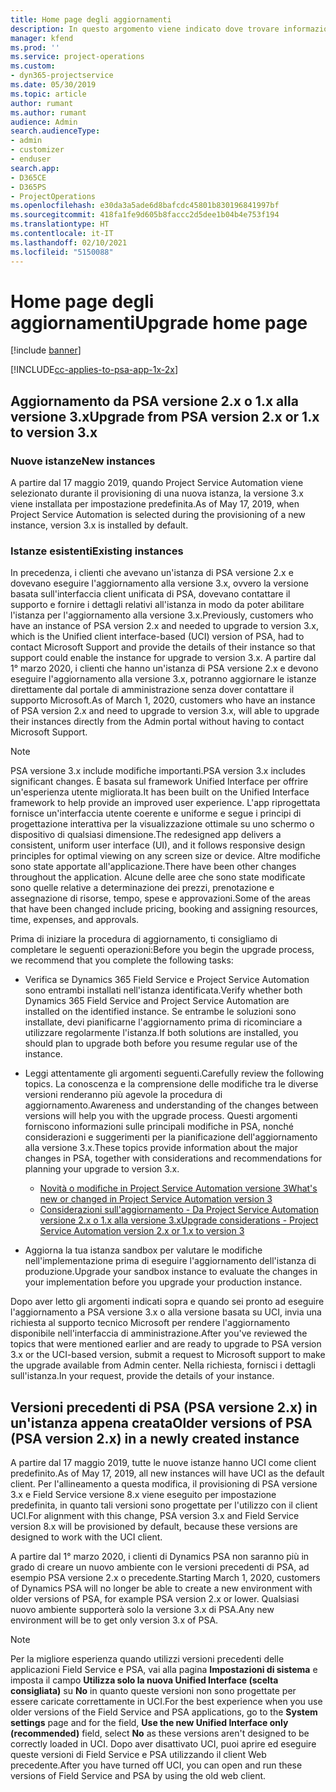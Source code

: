 ```yaml
---
title: Home page degli aggiornamenti
description: In questo argomento viene indicato dove trovare informazioni importanti sulle funzionalità nuove e modificate di Dynamics 365 Project Service Automation nonché la procedura per eseguire l'aggiornamento alla versione più recente.
manager: kfend
ms.prod: ''
ms.service: project-operations
ms.custom:
- dyn365-projectservice
ms.date: 05/30/2019
ms.topic: article
author: rumant
ms.author: rumant
audience: Admin
search.audienceType:
- admin
- customizer
- enduser
search.app:
- D365CE
- D365PS
- ProjectOperations
ms.openlocfilehash: e30da3a5ade6d8bafcdc45801b830196841997bf
ms.sourcegitcommit: 418fa1fe9d605b8faccc2d5dee1b04b4e753f194
ms.translationtype: HT
ms.contentlocale: it-IT
ms.lasthandoff: 02/10/2021
ms.locfileid: "5150088"
---
```

# <a name="upgrade-home-page"></a><span data-ttu-id="39b82-103">Home page degli aggiornamenti</span><span class="sxs-lookup"><span data-stu-id="39b82-103">Upgrade home page</span></span>

[!include [banner](../includes/psa-now-project-operations.md)]

[!INCLUDE[cc-applies-to-psa-app-1x-2x](../includes/cc-applies-to-psa-app-1x-2x.md)]

## <a name="upgrade-from-psa-version-2x-or-1x-to-version-3x"></a><span data-ttu-id="39b82-104">Aggiornamento da PSA versione 2.x o 1.x alla versione 3.x</span><span class="sxs-lookup"><span data-stu-id="39b82-104">Upgrade from PSA version 2.x or 1.x to version 3.x</span></span>

### <a name="new-instances"></a><span data-ttu-id="39b82-105">Nuove istanze</span><span class="sxs-lookup"><span data-stu-id="39b82-105">New instances</span></span>

<span data-ttu-id="39b82-106">A partire dal 17 maggio 2019, quando Project Service Automation viene selezionato durante il provisioning di una nuova istanza, la versione 3.x viene installata per impostazione predefinita.</span><span class="sxs-lookup"><span data-stu-id="39b82-106">As of May 17, 2019, when Project Service Automation is selected during the provisioning of a new instance, version 3.x is installed by default.</span></span>

### <a name="existing-instances"></a><span data-ttu-id="39b82-107">Istanze esistenti</span><span class="sxs-lookup"><span data-stu-id="39b82-107">Existing instances</span></span>

<span data-ttu-id="39b82-108">In precedenza, i clienti che avevano un'istanza di PSA versione 2.x e dovevano eseguire l'aggiornamento alla versione 3.x, ovvero la versione basata sull'interfaccia client unificata di PSA, dovevano contattare il supporto e fornire i dettagli relativi all'istanza in modo da poter abilitare l'istanza per l'aggiornamento alla versione 3.x.</span><span class="sxs-lookup"><span data-stu-id="39b82-108">Previously, customers who have an instance of PSA version 2.x and needed to upgrade to version 3.x, which is the Unified client interface-based (UCI) version of PSA, had to contact Microsoft Support and provide the details of their instance so that support could enable the instance for upgrade to version 3.x.</span></span> <span data-ttu-id="39b82-109">A partire dal 1° marzo 2020, i clienti che hanno un'istanza di PSA versione 2.x e devono eseguire l'aggiornamento alla versione 3.x, potranno aggiornare le istanze direttamente dal portale di amministrazione senza dover contattare il supporto Microsoft.</span><span class="sxs-lookup"><span data-stu-id="39b82-109">As of March 1, 2020, customers who have an instance of PSA version 2.x and need to upgrade to version 3.x, will able to upgrade their instances directly from the Admin portal without having to contact Microsoft Support.</span></span>  

> [!NOTE]
> <span data-ttu-id="39b82-110">PSA versione 3.x include modifiche importanti.</span><span class="sxs-lookup"><span data-stu-id="39b82-110">PSA version 3.x includes significant changes.</span></span> <span data-ttu-id="39b82-111">È basata sul framework Unified Interface per offrire un'esperienza utente migliorata.</span><span class="sxs-lookup"><span data-stu-id="39b82-111">It has been built on the Unified Interface framework to help provide an improved user experience.</span></span> <span data-ttu-id="39b82-112">L'app riprogettata fornisce un'interfaccia utente coerente e uniforme e segue i principi di progettazione interattiva per la visualizzazione ottimale su uno schermo o dispositivo di qualsiasi dimensione.</span><span class="sxs-lookup"><span data-stu-id="39b82-112">The redesigned app delivers a consistent, uniform user interface (UI), and it follows responsive design principles for optimal viewing on any screen size or device.</span></span> <span data-ttu-id="39b82-113">Altre modifiche sono state apportate all'applicazione.</span><span class="sxs-lookup"><span data-stu-id="39b82-113">There have been other changes throughout the application.</span></span> <span data-ttu-id="39b82-114">Alcune delle aree che sono state modificate sono quelle relative a determinazione dei prezzi, prenotazione e assegnazione di risorse, tempo, spese e approvazioni.</span><span class="sxs-lookup"><span data-stu-id="39b82-114">Some of the areas that have been changed include pricing, booking and assigning resources, time, expenses, and approvals.</span></span>

<span data-ttu-id="39b82-115">Prima di iniziare la procedura di aggiornamento, ti consigliamo di completare le seguenti operazioni:</span><span class="sxs-lookup"><span data-stu-id="39b82-115">Before you begin the upgrade process, we recommend that you complete the following tasks:</span></span>

- <span data-ttu-id="39b82-116">Verifica se Dynamics 365 Field Service e Project Service Automation sono entrambi installati nell'istanza identificata.</span><span class="sxs-lookup"><span data-stu-id="39b82-116">Verify whether both Dynamics 365 Field Service and Project Service Automation are installed on the identified instance.</span></span> <span data-ttu-id="39b82-117">Se entrambe le soluzioni sono installate, devi pianificarne l'aggiornamento prima di ricominciare a utilizzare regolarmente l'istanza.</span><span class="sxs-lookup"><span data-stu-id="39b82-117">If both solutions are installed, you should plan to upgrade both before you resume regular use of the instance.</span></span>
- <span data-ttu-id="39b82-118">Leggi attentamente gli argomenti seguenti.</span><span class="sxs-lookup"><span data-stu-id="39b82-118">Carefully review the following topics.</span></span> <span data-ttu-id="39b82-119">La conoscenza e la comprensione delle modifiche tra le diverse versioni renderanno più agevole la procedura di aggiornamento.</span><span class="sxs-lookup"><span data-stu-id="39b82-119">Awareness and understanding of the changes between versions will help you with the upgrade process.</span></span> <span data-ttu-id="39b82-120">Questi argomenti forniscono informazioni sulle principali modifiche in PSA, nonché considerazioni e suggerimenti per la pianificazione dell'aggiornamento alla versione 3.x.</span><span class="sxs-lookup"><span data-stu-id="39b82-120">These topics provide information about the major changes in PSA, together with considerations and recommendations for planning your upgrade to version 3.x.</span></span>

    - [<span data-ttu-id="39b82-121">Novità o modifiche in Project Service Automation versione 3</span><span class="sxs-lookup"><span data-stu-id="39b82-121">What's new or changed in Project Service Automation version 3</span></span>](whats-new-changed-v3.md)
    - [<span data-ttu-id="39b82-122">Considerazioni sull'aggiornamento - Da Project Service Automation versione 2.x o 1.x alla versione 3.x</span><span class="sxs-lookup"><span data-stu-id="39b82-122">Upgrade considerations - Project Service Automation version 2.x or 1.x to version 3</span></span>](upgrade-v3.md)

- <span data-ttu-id="39b82-123">Aggiorna la tua istanza sandbox per valutare le modifiche nell'implementazione prima di eseguire l'aggiornamento dell'istanza di produzione.</span><span class="sxs-lookup"><span data-stu-id="39b82-123">Upgrade your sandbox instance to evaluate the changes in your implementation before you upgrade your production instance.</span></span>

<span data-ttu-id="39b82-124">Dopo aver letto gli argomenti indicati sopra e quando sei pronto ad eseguire l'aggiornamento a PSA versione 3.x o alla versione basata su UCI, invia una richiesta al supporto tecnico Microsoft per rendere l'aggiornamento disponibile nell'interfaccia di amministrazione.</span><span class="sxs-lookup"><span data-stu-id="39b82-124">After you've reviewed the topics that were mentioned earlier and are ready to upgrade to PSA version 3.x or the UCI-based version, submit a request to Microsoft support to make the upgrade available from Admin center.</span></span> <span data-ttu-id="39b82-125">Nella richiesta, fornisci i dettagli sull'istanza.</span><span class="sxs-lookup"><span data-stu-id="39b82-125">In your request, provide the details of your instance.</span></span>

## <a name="older-versions-of-psa-psa-version-2x-in-a-newly-created-instance"></a><span data-ttu-id="39b82-126">Versioni precedenti di PSA (PSA versione 2.x) in un'istanza appena creata</span><span class="sxs-lookup"><span data-stu-id="39b82-126">Older versions of PSA (PSA version 2.x) in a newly created instance</span></span>

<span data-ttu-id="39b82-127">A partire dal 17 maggio 2019, tutte le nuove istanze hanno UCI come client predefinito.</span><span class="sxs-lookup"><span data-stu-id="39b82-127">As of May 17, 2019, all new instances will have UCI as the default client.</span></span> <span data-ttu-id="39b82-128">Per l'allineamento a questa modifica, il provisioning di PSA versione 3.x e Field Service versione 8.x viene eseguito per impostazione predefinita, in quanto tali versioni sono progettate per l'utilizzo con il client UCI.</span><span class="sxs-lookup"><span data-stu-id="39b82-128">For alignment with this change, PSA version 3.x and Field Service version 8.x will be provisioned by default, because these versions are designed to work with the UCI client.</span></span>

<span data-ttu-id="39b82-129">A partire dal 1° marzo 2020, i clienti di Dynamics PSA non saranno più in grado di creare un nuovo ambiente con le versioni precedenti di PSA, ad esempio PSA versione 2.x o precedente.</span><span class="sxs-lookup"><span data-stu-id="39b82-129">Starting March 1, 2020, customers of Dynamics PSA will no longer be able to create a new environment with older versions of PSA, for example PSA version 2.x or lower.</span></span> <span data-ttu-id="39b82-130">Qualsiasi nuovo ambiente supporterà solo la versione 3.x di PSA.</span><span class="sxs-lookup"><span data-stu-id="39b82-130">Any new environment will be to get only version 3.x of PSA.</span></span>

> [!NOTE]
> <span data-ttu-id="39b82-131">Per la migliore esperienza quando utilizzi versioni precedenti delle applicazioni Field Service e PSA, vai alla pagina **Impostazioni di sistema** e imposta il campo **Utilizza solo la nuova Unified Interface (scelta consigliata)** su **No** in quanto queste versioni non sono progettate per essere caricate correttamente in UCI.</span><span class="sxs-lookup"><span data-stu-id="39b82-131">For the best experience when you use older versions of the Field Service and PSA applications, go to the **System settings** page and for the field, **Use the new Unified Interface only (recommended)** field, select **No** as these versions aren't designed to be correctly loaded in UCI.</span></span> <span data-ttu-id="39b82-132">Dopo aver disattivato UCI, puoi aprire ed eseguire queste versioni di Field Service e PSA utilizzando il client Web precedente.</span><span class="sxs-lookup"><span data-stu-id="39b82-132">After you have turned off UCI, you can open and run these versions of Field Service and PSA by using the old web client.</span></span> 
